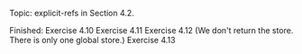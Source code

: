 Topic: explicit-refs in Section 4.2.

Finished:
    Exercise 4.10
    Exercise 4.11
    Exercise 4.12 (We don't return the store. There is only one global store.)
    Exercise 4.13
